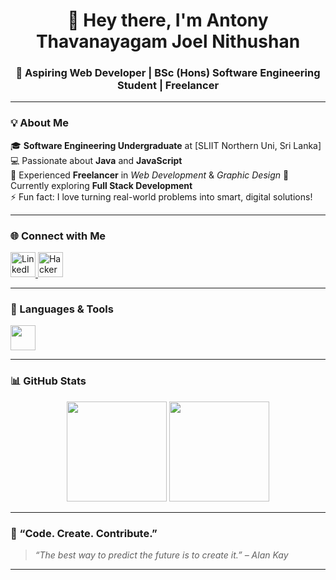 <h1 align="center">👋 Hey there, I'm Antony Thavanayagam Joel Nithushan</h1>
<h3 align="center">🚀 Aspiring Web Developer | BSc (Hons) Software Engineering Student | Freelancer</h3>

---

### 💡 About Me  
🎓 **Software Engineering Undergraduate** at [SLIIT Northern Uni, Sri Lanka]  
💻 Passionate about **Java** and **JavaScript**  
🧩 Experienced **Freelancer** in *Web Development* & *Graphic Design*
🌱 Currently exploring **Full Stack Development**  
⚡ Fun fact: I love turning real-world problems into smart, digital solutions!

---

### 🌐 Connect with Me  
<p align="left">
  <a href="https://www.linkedin.com/in/joel-nithushan" target="_blank">
    <img src="https://skillicons.dev/icons?i=linkedin" alt="LinkedIn" height="40"/>
  </a>
  <a href="https://www.hackerrank.com/profile/White_Wolfs" target="_blank">
    <img src="https://skillicons.dev/icons?i=hackerrank" alt="HackerRank" height="40"/>
  </a>
</p>

---

### 🧰 Languages & Tools  
<p align="left">
  <img src="https://skillicons.dev/icons?i=c,cpp,java,js,html,css,php,nodejs,react,mysql,firebase,linux,git,postman,figma,vscode" height="40"/>
</p>

---

### 📊 GitHub Stats  
<p align="center">
  <img src="https://github-readme-stats.vercel.app/api?username=joelnithushan&show_icons=true&theme=tokyonight&hide_border=true" height="160px"/>
  <img src="https://github-readme-stats.vercel.app/api/top-langs/?username=joelnithushan&layout=compact&theme=tokyonight&hide_border=true" height="160px"/>
</p>

---

### 🌟 “Code. Create. Contribute.”  
> *“The best way to predict the future is to create it.” – Alan Kay*

---
